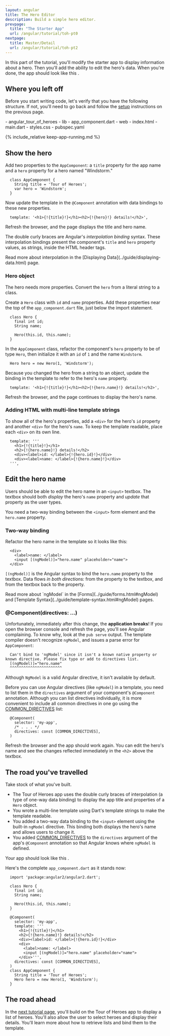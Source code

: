 ```yaml
---
layout: angular
title: The Hero Editor
description: Build a simple hero editor.
prevpage:
  title: "The Starter App"
  url: /angular/tutorial/toh-pt0
nextpage:
  title: Master/Detail
  url: /angular/tutorial/toh-pt2
---
```

<?code-excerpt path-base="toh-1"?>
In this part of the tutorial, you'll modify the starter app to display
information about a hero. Then you'll add the ability to edit the hero's data.
When you're done, the app should look like this <live-example></live-example>.

## Where you left off

Before you start writing code, let's verify that you have the following structure.
If not, you'll need to go back and follow the [setup](toh-pt0) instructions
on the previous page.

<div class="ul-filetree" markdown="1">
- angular_tour_of_heroes
  - lib
    - app_component.dart
  - web
    - index.html
    - main.dart
    - styles.css
  - pubspec.yaml
</div>

{% include_relative keep-app-running.md %}

## Show the hero

Add two properties to the `AppComponent`: a `title` property for the app name and a `hero` property
for a hero named "Windstorm."

<?code-excerpt "lib/app_component_1.dart (AppComponent class)" region="app-component-1" title?>
```
  class AppComponent {
    String title = 'Tour of Heroes';
    var hero = 'Windstorm';
  }
```

Now update the template in the `@Component` annotation with data bindings to these new properties.

<?code-excerpt "lib/app_component_1.dart (@Component)" region="show-hero" title?>
```
  template: '<h1>{!{title}!}</h1><h2>{!{hero}!} details!</h2>',
```

Refresh the browser, and the page displays the title and hero name.

The double curly braces are Angular's *interpolation binding* syntax.
These interpolation bindings present the component's `title` and `hero` property values,
as strings, inside the HTML header tags.

<div class="l-sub-section" markdown="1">
  Read more about interpolation in the [Displaying Data](../guide/displaying-data.html) page.
</div>

### Hero object

The hero needs more properties.
Convert the `hero` from a literal string to a class.

Create a `Hero` class with `id` and `name` properties.
Add these properties near the top of the `app_component.dart` file, just below the import statement.

<?code-excerpt "lib/app_component.dart (Hero class)" region="hero-class-1" title?>
```
  class Hero {
    final int id;
    String name;

    Hero(this.id, this.name);
  }
```

In the `AppComponent` class, refactor the component's `hero` property to be of type `Hero`,
then initialize it with an `id` of `1` and the name `Windstorm`.

<?code-excerpt "lib/app_component.dart (hero property)" region="hero-property-1" title?>
```
  Hero hero = new Hero(1, 'Windstorm');
```

Because you changed the hero from a string to an object,
update the binding in the template to refer to the hero's `name` property.

<?code-excerpt "lib/app_component_1.dart" region="show-hero-2"?>
```
  template: '<h1>{!{title}!}</h1><h2>{!{hero.name}!} details!</h2>',
```

Refresh the browser, and the page continues to display the hero's name.

### Adding HTML with multi-line template strings

To show all of the hero's properties,
add a `<div>` for the hero's `id` property and another `<div>` for the hero's `name`.
To keep the template readable, place each `<div>` on its own line.

<?code-excerpt "lib/app_component_1.dart (multi-line strings)" title?>
```
  template: '''
    <h1>{!{title}!}</h1>
    <h2>{!{hero.name}!} details!</h2>
    <div><label>id: </label>{!{hero.id}!}</div>
    <div><label>name: </label>{!{hero.name}!}</div>
  ''',
```

## Edit the hero name

Users should be able to edit the hero name in an `<input>` textbox.
The textbox should both _display_ the hero's `name` property
and _update_ that property as the user types.

You need a two-way binding between the `<input>` form element and the `hero.name` property.

### Two-way binding

Refactor the hero name in the template so it looks like this:

<?code-excerpt "lib/app_component_1.dart" region="name-input"?>
```
  <div>
    <label>name: </label>
    <input [(ngModel)]="hero.name" placeholder="name">
  </div>
```

`[(ngModel)]` is the Angular syntax to bind the `hero.name` property
to the textbox.
Data flows _in both directions:_ from the property to the textbox,
and from the textbox back to the property.

<div class="l-sub-section" markdown="1">
  Read more about `ngModel` in the
  [Forms](../guide/forms.html#ngModel) and
  [Template Syntax](../guide/template-syntax.html#ngModel) pages.
</div>

### @Component(directives: ...)

Unfortunately, immediately after this change, the **application breaks**!
If you open the browser console and refresh the page, you'll see Angular
complaining.  To know why, look at the `pub serve` output. The template
compiler doesn't recognize `ngModel`, and issues a parse error for
`AppComponent`:

```
  Can't bind to 'ngModel' since it isn't a known native property or known directive. Please fix typo or add to directives list.
  [(ngModel)]="hero.name"
  ^^^^^^^^^^^^^^^^^^^^^^^
```

Although `NgModel` is a valid Angular directive, it isn't available by default.

Before you can use Angular directives (like `ngModel`) in a template,
you need to list them in the `directives` argument of your component's
`@Component` annotation. Although you can list directives individually,
it is more convenient to include all common directives in one go using
the [COMMON_DIRECTIVES](/angular/api/angular2.common/COMMON_DIRECTIVES-constant)
list:

<?code-excerpt "lib/app_component.dart (directives)" title?>
```
  @Component(
    selector: 'my-app',
    /* . . . */
    directives: const [COMMON_DIRECTIVES],
  )
```

Refresh the browser and the app should work again.
You can edit the hero's name and see the changes reflected immediately in the `<h2>` above the textbox.

## The road you've travelled

Take stock of what you've built.

* The Tour of Heroes app uses the double curly braces of interpolation (a type of one-way data binding)
  to display the app title and properties of a `Hero` object.
* You wrote a multi-line template using Dart's template strings to make the template readable.
* You added a two-way data binding to the `<input>` element
  using the built-in `ngModel` directive. This binding both displays the hero's name and allows users to change it.
* You added [COMMON_DIRECTIVES](/angular/api/angular2.common/COMMON_DIRECTIVES-constant)
  to the `directives` argument of the app's `@Component` annotation so that Angular knows
  where `ngModel` is defined.

Your app should look like this <live-example></live-example>.

Here's the complete `app_component.dart` as it stands now:

<?code-excerpt "lib/app_component.dart" title linenums?>
```
  import 'package:angular2/angular2.dart';

  class Hero {
    final int id;
    String name;

    Hero(this.id, this.name);
  }

  @Component(
    selector: 'my-app',
    template: '''
      <h1>{!{title}!}</h1>
      <h2>{!{hero.name}!} details!</h2>
      <div><label>id: </label>{!{hero.id}!}</div>
      <div>
        <label>name: </label>
        <input [(ngModel)]="hero.name" placeholder="name">
      </div>''',
    directives: const [COMMON_DIRECTIVES],
  )
  class AppComponent {
    String title = 'Tour of Heroes';
    Hero hero = new Hero(1, 'Windstorm');
  }
```

## The road ahead

In the [next tutorial page](./toh-pt2.html), you'll build on the Tour of Heroes app to display a list of heroes.
You'll also allow the user to select heroes and display their details.
You'll learn more about how to retrieve lists and bind them to the template.
